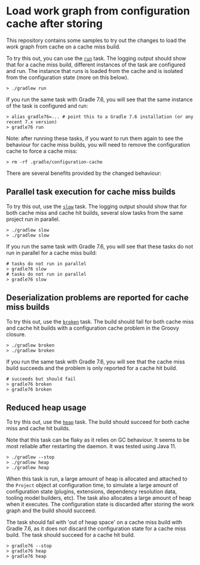 # Load work graph from configuration cache after storing

This repository contains some samples to try out the changes to load the work graph from cache on a cache miss build.

To try this out, you can use the [`run`](run/build.gradle.kts) task.
The logging output should show that for a cache miss build, different instances of the task are configured and run.
The instance that runs is loaded from the cache and is isolated from the configuration state (more on this below).

```
> ./gradlew run
```

If you run the same task with Gradle 7.6, you will see that the same instance of the task is configured and run:

```
> alias gradle76=... # point this to a Gradle 7.6 installation (or any recent 7.x version)
> gradle76 run
```

Note: after running these tasks, if you want to run them again to see the behaviour for cache miss builds, you will 
need to remove the configuration cache to force a cache miss:

```
> rm -rf .gradle/configuration-cache
```

There are several benefits provided by the changed behaviour: 

## Parallel task execution for cache miss builds

To try this out, use the [`slow`](parallel/build.gradle.kts) task.
The logging output should show that for both cache miss and cache hit builds, several slow tasks from the same project run in parallel.

```
> ./gradlew slow
> ./gradlew slow
```

If you run the same task with Gradle 7.6, you will see that these tasks do not run in parallel for a cache miss build:

```
# tasks do not run in parallel
> gradle76 slow
# tasks do not run in parallel
> gradle76 slow
```

## Deserialization problems are reported for cache miss builds

To try this out, use the [`broken`](broken/build.gradle) task.
The build should fail for both cache miss and cache hit builds with a configuration cache problem in the Groovy closure.

```
> ./gradlew broken
> ./gradlew broken
```

If you run the same task with Gradle 7.6, you will see that the cache miss build succeeds and the problem is only 
reported for a cache hit build.

```
# succeeds but should fail
> gradle76 broken
> gradle76 broken
```

## Reduced heap usage

To try this out, use the [`heap`](heap/build.gradle.kts) task. The build should succeed for both cache miss and cache hit builds.

Note that this task can be flaky as it relies on GC behaviour. It seems to be most reliable after restarting the daemon.
It was tested using Java 11.

```
> ./gradlew --stop
> ./gradlew heap
> ./gradlew heap
```

When this task is run, a large amount of heap is allocated and attached to the `Project` object at configuration time,
to simulate a large amount of configuration state (plugins, extensions, dependency resolution data, tooling model builders, etc).
The task also allocates a large amount of heap when it executes. The configuration state is discarded after storing
the work graph and the build should succeed.

The task should fail with 'out of heap space' on a cache miss build with Gradle 7.6, as it does not discard the configuration state
for a cache miss build. The task should succeed for a cache hit build. 

```
> gradle76 --stop
> gradle76 heap
> gradle76 heap
```
